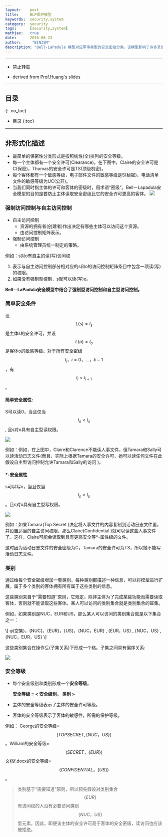 ```yaml
---
layout:    post
title:     BLP保护模型
keywords:  security,system
category:  security
tags:      [security,system]
mathjax:   true
date:      2016-06-23
author:     "BINISM"
description: "Bell-LaPadula 模型对应军事类型的安全密级分类。该模型影响了许多其他模型的发展，甚至很大程度上影响了计算机安全技术的发展。"
---
```


---

* 禁止转载

* derived from [Prof.Huang's](http://cs.nju.edu.cn/huanghao/) slides

---

## 目录
{: .no_toc}

* 目录
{:toc}

---

## 非形式化描述

* 最简单的保密性分类形式是按照线性(全)排列的安全等级。
* 每一个主体都有一个安全许可(Clearance)。在下图中，Claire的安全许可是C(保密)，Thomas的安全许可是TS(顶级机密)。
* 每个客体都有一个敏感等级，电子邮件文件的敏感等级是S(秘密)，电话清单文件的敏感等级为UC(公开)。
* 当我们同时指主体的许可和客体的密级时，用术语“密级”。Bell－Lapadula安全模型的目的是要防止主体读取安全密级比它的安全许可更高的客体。
![](/images/images/security/BLP-pic1.png)

### 强制访问控制与自主访问控制

 * 自主访问控制
   * 资源的拥有者(创建者)作出决定有哪些主体可以访问这个资源。
   * 由访问控制矩阵表示。
 * 强制访问控制
   * 由系统管理员统一制定的策略。

例如：s对o有自主的读(写)访问权

 1. 表示与自主访问控制部分相对应的s和o的访问控制矩阵条目中包含一项读(写)的权限。
 2. 如果没有强制型控制，s就可以读(写)o。

**Bell—LaPadula安全模型中结合了强制型访问控制和自主型访问控制。**

### 简单安全条件

设$$ L(s)=l_s $$是主体s的安全许可，并设$$ L(o)= l_o $$是客体o的敏感等级。对于所有安全密级$$ l_i ，i=0，…，k-1 $$，有$$ l_i < l_{i+1} $$。

#### 简单安全属性:

S可以读0，当且仅当$$ l_o < l_s $$, 且s对o具有自主型读权限。

![](/images/images/security/BLP-pic2.png)

例如：例如，在上图中，Claire和Clarence不能读人事文件，但Tamara和Sally可以读活动日志文件(而且，实际上根据Tamara的安全许可，她可以读任何文件在此假设自主型访问控制允许Tamara和Sally的访问 )。

#### \*\-安全属性

s可以写o，当且仅当$$ l_s < l_o $$。且s对o具有自主型写权限。

![](/images/images/security/BLP-pic3.png)

例如：如果Tamara(Top Secret )决定将人事文件的内容复制到活动日志文件里，并设置适当的自主访问权限，那么Claire(Confidential )就可以读这些人事文件了。这样，Claire可能会读取到具有更高安全等\*\-属性级的文件。

这时因为活动日志文件的安全密级为C，Tamara的安全许可为TS，所以她不能写活动日志文件。

### 类别

通过给每个安全密级增加一套类别，每种类别都描述一种信息，可以将模型进行扩展。属于多个类别的客体拥有所有属于这些类别的信息。

这些类别来自于“需要知道’’原则，它规定，除非主体为了完成某些功能而需要读取客体，否则就不能读取这些客体。某人可以访问的类别集合就是类别集合的幂集。

例如，如果类别是NUC，EUR和US，那么某人可以访问的类别集合就是以下集合之一：

\\[ φ(空集)，{NUC}，{EUR}，{US}，{NUC，EUR} , {EUR，US} , {NUC，US} , {NUC，EUR，US} \\]

这些类别集合在操作⊆(子集关系)下形成一个格。子集之间具有偏序关系:

![](/images/images/security/BLP-pic4.png)

### 安全等级

* 每个安全级别和类别形成一个**安全等级**。

   **安全等级 = < 安全级别， 类别 >**

* 主体的安全等级表示了主体的安全许可等级。

* 客体的安全等级表示了客体的敏感性，所需的保护等级。

例如： George的安全等级=$$ (TOP SECRET, \{NUC，US\} ) $$。William的安全等级=$$ (SECRET，\{EUR\}) $$文档f.docx的安全等级=$$ (CONFIDENTIAL，\{US\} ) $$。

> 类别基于“需要知道”原则，所以预先假设对类别集合$$ \{EUR\} $$有访问权的人没有必要访问类别$$ \{NUC，US\} $$里元素。因此，即便该主体的安全许可高于客体的安全密级，读访问也应该被拒绝。
